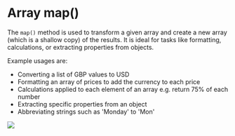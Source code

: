 # Array map()

The <code>map()</code> method is used to transform a given array and create a new array (which is a shallow copy) of the results. It is ideal for tasks like formatting, calculations, or extracting properties from objects.

Example usages are:

- Converting a list of GBP values to USD
- Formatting an array of prices to add the currency to each price
- Calculations applied to each element of an array e.g. return 75% of each number
- Extracting specific properties from an object
- Abbreviating strings such as 'Monday' to 'Mon'

![](/assets/array-map.png)
